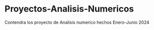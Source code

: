 # Proyectos-Analisis-Numericos
 Contendra los proyecto de Analisis numerico hechos Enero-Junio 2024
